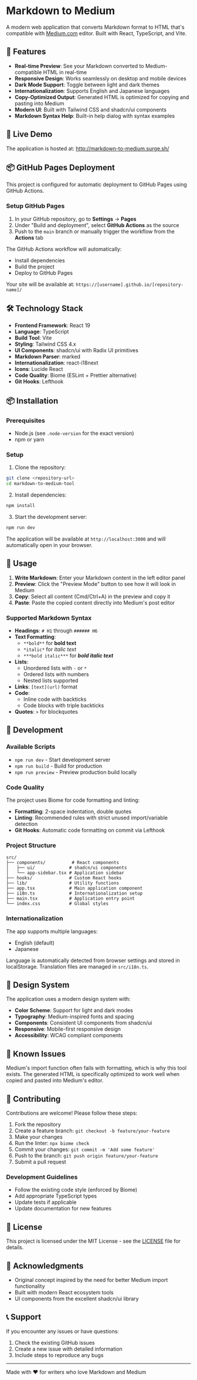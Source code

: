 # Markdown to Medium

A modern web application that converts Markdown format to HTML that's compatible with [Medium.com](https://medium.com/) editor. Built with React, TypeScript, and Vite.

## 🌟 Features

- **Real-time Preview**: See your Markdown converted to Medium-compatible HTML in real-time
- **Responsive Design**: Works seamlessly on desktop and mobile devices
- **Dark Mode Support**: Toggle between light and dark themes
- **Internationalization**: Supports English and Japanese languages
- **Copy-Optimized Output**: Generated HTML is optimized for copying and pasting into Medium
- **Modern UI**: Built with Tailwind CSS and shadcn/ui components
- **Markdown Syntax Help**: Built-in help dialog with syntax examples

## 🚀 Live Demo

The application is hosted at: http://markdown-to-medium.surge.sh/

## 📦 GitHub Pages Deployment

This project is configured for automatic deployment to GitHub Pages using GitHub Actions.

### Setup GitHub Pages

1. In your GitHub repository, go to **Settings** → **Pages**
2. Under "Build and deployment", select **GitHub Actions** as the source
3. Push to the `main` branch or manually trigger the workflow from the **Actions** tab

The GitHub Actions workflow will automatically:
- Install dependencies
- Build the project
- Deploy to GitHub Pages

Your site will be available at: `https://[username].github.io/[repository-name]/`

## 🛠️ Technology Stack

- **Frontend Framework**: React 19
- **Language**: TypeScript
- **Build Tool**: Vite
- **Styling**: Tailwind CSS 4.x
- **UI Components**: shadcn/ui with Radix UI primitives
- **Markdown Parser**: marked
- **Internationalization**: react-i18next
- **Icons**: Lucide React
- **Code Quality**: Biome (ESLint + Prettier alternative)
- **Git Hooks**: Lefthook

## 📦 Installation

### Prerequisites

- Node.js (see `.node-version` for the exact version)
- npm or yarn

### Setup

1. Clone the repository:
```bash
git clone <repository-url>
cd markdown-to-medium-tool
```

2. Install dependencies:
```bash
npm install
```

3. Start the development server:
```bash
npm run dev
```

The application will be available at `http://localhost:3000` and will automatically open in your browser.

## 🎯 Usage

1. **Write Markdown**: Enter your Markdown content in the left editor panel
2. **Preview**: Click the "Preview Mode" button to see how it will look in Medium
3. **Copy**: Select all content (Cmd/Ctrl+A) in the preview and copy it
4. **Paste**: Paste the copied content directly into Medium's post editor

### Supported Markdown Syntax

- **Headings**: `# H1` through `###### H6`
- **Text Formatting**:
  - `**bold**` for **bold text**
  - `*italic*` for *italic text*
  - `***bold italic***` for ***bold italic text***
- **Lists**:
  - Unordered lists with `-` or `*`
  - Ordered lists with numbers
  - Nested lists supported
- **Links**: `[text](url)` format
- **Code**:
  - Inline code with backticks
  - Code blocks with triple backticks
- **Quotes**: `>` for blockquotes

## 🔧 Development

### Available Scripts

- `npm run dev` - Start development server
- `npm run build` - Build for production
- `npm run preview` - Preview production build locally

### Code Quality

The project uses Biome for code formatting and linting:

- **Formatting**: 2-space indentation, double quotes
- **Linting**: Recommended rules with strict unused import/variable detection
- **Git Hooks**: Automatic code formatting on commit via Lefthook

### Project Structure

```
src/
├── components/          # React components
│   ├── ui/             # shadcn/ui components
│   └── app-sidebar.tsx # Application sidebar
├── hooks/              # Custom React hooks
├── lib/                # Utility functions
├── app.tsx             # Main application component
├── i18n.ts             # Internationalization setup
├── main.tsx            # Application entry point
└── index.css           # Global styles
```

### Internationalization

The app supports multiple languages:
- English (default)
- Japanese

Language is automatically detected from browser settings and stored in localStorage. Translation files are managed in `src/i18n.ts`.

## 🎨 Design System

The application uses a modern design system with:
- **Color Scheme**: Support for light and dark modes
- **Typography**: Medium-inspired fonts and spacing
- **Components**: Consistent UI components from shadcn/ui
- **Responsive**: Mobile-first responsive design
- **Accessibility**: WCAG compliant components

## 🐛 Known Issues

Medium's import function often fails with formatting, which is why this tool exists. The generated HTML is specifically optimized to work well when copied and pasted into Medium's editor.

## 🤝 Contributing

Contributions are welcome! Please follow these steps:

1. Fork the repository
2. Create a feature branch: `git checkout -b feature/your-feature`
3. Make your changes
4. Run the linter: `npx biome check`
5. Commit your changes: `git commit -m 'Add some feature'`
6. Push to the branch: `git push origin feature/your-feature`
7. Submit a pull request

### Development Guidelines

- Follow the existing code style (enforced by Biome)
- Add appropriate TypeScript types
- Update tests if applicable
- Update documentation for new features

## 📄 License

This project is licensed under the MIT License - see the [LICENSE](LICENSE) file for details.

## 🙏 Acknowledgments

- Original concept inspired by the need for better Medium import functionality
- Built with modern React ecosystem tools
- UI components from the excellent shadcn/ui library

## 📞 Support

If you encounter any issues or have questions:
1. Check the existing GitHub issues
2. Create a new issue with detailed information
3. Include steps to reproduce any bugs

---

Made with ❤️ for writers who love Markdown and Medium
